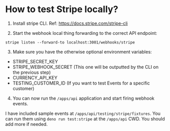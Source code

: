 # How to test Stripe locally?

1. Install stripe CLI. Ref: https://docs.stripe.com/stripe-cli

2. Start the webhook local thing forwarding to the correct API endpoint:

`stripe listen --forward-to localhost:3001/webhooks/stripe`

3. Make sure you have the otherwise optional environment variables:

- STRIPE_SECRET_KEY
- STRIPE_WEBHOOK_SECRET (This one will be outputted by the CLI on the previous step)
- CURRENCY_API_KEY
- TESTING_CUSTOMER_ID (If you want to test Events for a specific customer)

4. You can now run the `/apps/api` application and start firing webhook events.

I have included sample events at `/apps/api/testing/stripe/fixtures`.
You can run them using `deno run test:stripe` at the `/apps/api` CWD.
You should add more if needed.